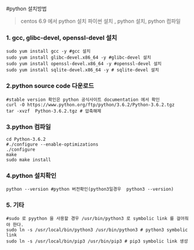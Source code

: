 #python 설치방법
> centos 6.9 에서 python 설치
> 파이썬 설치 , python 설치, python 컴파일

### 1. gcc, glibc-devel, openssl-devel 설치
```shell
sudo yum install gcc -y #gcc 설치
sudo yum install glibc-devel.x86_64 -y #glibc-devel 설치
sudo yum install openssl-devel.x86_64 -y #openssl-devel 설치
sudo yum install sqlite-devel.x86_64 -y # sqlite-devel 설치
``` 


### 2.python source code 다운로드
```shell
#stable version 확인은 python 공식사이트 documentation 에서 확인
curl -O https://www.python.org/ftp/python/3.6.2/Python-3.6.2.tgz
tar -xvzf  Python-3.6.2.tgz # 압축해제
```

### 3.python 컴파일
```shell
cd Python-3.6.2
#./configure --enable-optimizations
./configure
make
sudo make install
```

### 4.python 설치확인
```shell
python --version #python 버전확인(python3일경우  python3 --version)
```

### 5. 기타
```shell
#sudo 로 pyython 을 사용할 경우 /usr/bin/python3 로 symbolic link 를 걸어줘야 한다.
sudo ln -s /usr/local/bin/python3 /usr/bin/python3 # python3 symbolic link 
sudo ln -s /usr/local/bin/pip3 /usr/bin/pip3 # pip3 symbolic link 생성
```
